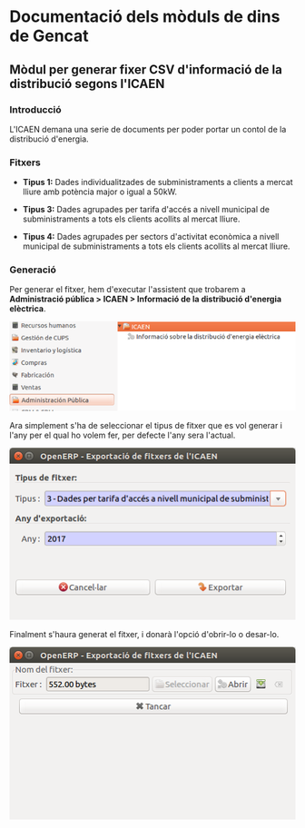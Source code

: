 # Documentació dels mòduls de dins de Gencat

## Mòdul per generar fixer CSV d'informació de la distribució segons l'ICAEN

### Introducció

L'ICAEN demana una serie de documents per poder portar un contol de la
distribució d'energia.


### Fitxers

* **Tipus 1:** Dades individualitzades de subministraments a clients a mercat
lliure amb potència major o igual a 50kW.

* **Tipus 3:** Dades agrupades per tarifa d'accés a nivell municipal de
subministraments a tots els clients acollits al mercat lliure.

* **Tipus 4:** Dades agrupades per sectors d'activitat econòmica a nivell
municipal de subministraments a tots els clients acollits al mercat lliure.


### Generació

Per generar el fitxer, hem d'executar l'assistent que trobarem a
**Administració pública > ICAEN > Informació de la distribució d'energia
elèctrica**.

![](../_static/adm-pub/icaen/icaen_1.png)

Ara simplement s'ha de seleccionar el tipus de fitxer que es vol generar i l'any
per el qual ho volem fer, per defecte l'any sera l'actual.

![](../_static/adm-pub/icaen/icaen_2.png)

Finalment s'haura generat el fitxer, i donarà l'opció d'obrir-lo o desar-lo.

![](../_static/adm-pub/icaen/icaen_3.png)

